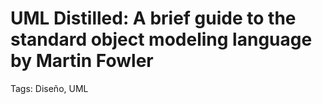 # UML Distilled: A brief guide to the standard object modeling language by Martin Fowler

Tags: Diseño, UML